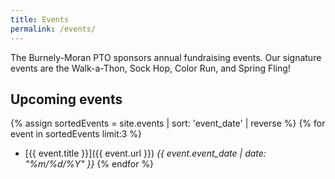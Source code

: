 ```yaml
---
title: Events
permalink: /events/
---
```


<p class="usa-font-lead">The Burnely-Moran PTO sponsors annual fundraising events. Our signature events are the Walk-a-Thon, Sock Hop, Color Run, and Spring Fling!</p>

## Upcoming events

{% assign sortedEvents = site.events | sort: 'event_date' | reverse %}
{% for event in sortedEvents limit:3 %}
  * [{{ event.title }}]({{ event.url }})
    _{{ event.event_date | date: "%m/%d/%Y" }}_
{% endfor %}

